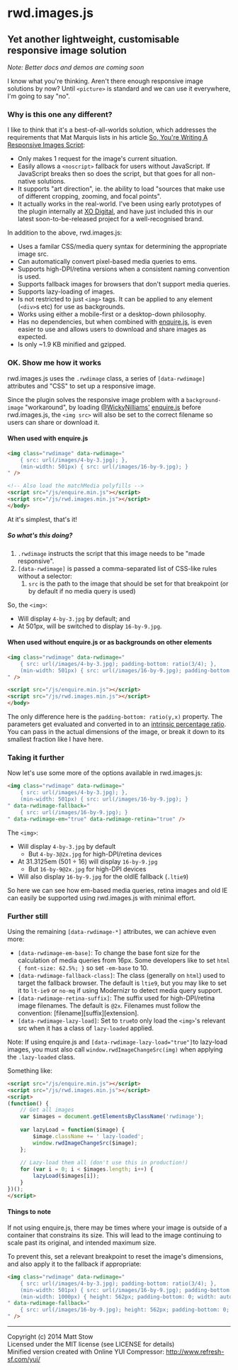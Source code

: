# rwd.images.js

## Yet another lightweight, customisable responsive image solution

*Note: Better docs and demos are coming soon*

I know what you're thinking. Aren't there enough responsive image solutions by now? Until `<picture>` is standard and we can use it everywhere, I'm going to say "no".

### Why is this one any different?

I like to think that it's a best-of-all-worlds solution, which addresses the requirements that Mat Marquis lists in his article [So, You're Writing A Responsive Images Script](http://filamentgroup.com/lab/respimg_scripts/):

* Only makes 1 request for the image's current situation.
* Easily allows a `<noscript>` fallback for users without JavaScript. If JavaScript breaks then so does the script, but that goes for all non-native solutions.
* It supports "art direction", ie. the ability to load "sources that make use of different cropping, zooming, and focal points".
* It actually works in the real-world. I've been using early prototypes of the plugin internally at [XO Digital](http://xodigital.com.au), and have just included this in our latest soon-to-be-released project for a well-recognised brand.

In addition to the above, rwd.images.js:

* Uses a familar CSS/media query syntax for determining the appropriate image src.
* Can automatically convert pixel-based media queries to ems.
* Supports high-DPI/retina versions when a consistent naming convention is used.
* Supports fallback images for browsers that don't support media queries.
* Supports lazy-loading of images.
* Is not restricted to just `<img>` tags. It can be applied to any element (`<div>`s etc) for use as backgrounds.
* Works using either a mobile-first or a desktop-down philosophy.
* Has no dependencies, but when combined with [enquire.js](http://wicky.nillia.ms/enquire.js/), is even easier to use and allows users to download and share images as expected.
* Is only ~1.9 KB minified and gzipped.

### OK. Show me how it works

rwd.images.js uses the `.rwdimage` class, a series of `[data-rwdimage]` attributes and "CSS" to set up a responsive image.

Since the plugin solves the responsive image problem with a `background-image` "workaround", by loading [@WickyNilliams'](https://twitter.com/WickyNilliams) [enquire.js](http://wicky.nillia.ms/enquire.js/) before rwd.images.js, the `<img src>` will also be set to the correct filename so users can share or download it.

#### When used with enquire.js

```html
<img class="rwdimage" data-rwdimage="
	{ src: url(/images/4-by-3.jpg); },
	(min-width: 501px) { src: url(/images/16-by-9.jpg); }
" />

<!-- Also load the matchMedia polyfills -->
<script src="/js/enquire.min.js"></script>
<script src="/js/rwd.images.min.js"></script>
</body>
```

At it's simplest, that's it!

##### So what's this doing?

1. `.rwdimage` instructs the script that this image needs to be "made responsive".
2. `[data-rwdimage]` is passed a comma-separated list of CSS-like rules without a selector:
	1. `src` is the path to the image that should be set for that breakpoint (or by default if no media query is used)

So, the `<img>`:

* Will display `4-by-3.jpg` by default; and
* At 501px, will be switched to display `16-by-9.jpg`.

#### When used without enquire.js or as backgrounds on other elements

```html
<img class="rwdimage" data-rwdimage="
	{ src: url(/images/4-by-3.jpg); padding-bottom: ratio(3/4); },
	(min-width: 501px) { src: url(/images/16-by-9.jpg); padding-bottom: ratio(9/16); }
" />

<script src="/js/enquire.min.js"></script>
<script src="/js/rwd.images.min.js"></script>
</body>
```

The only difference here is the `padding-bottom: ratio(y,x)` property. The parameters get evaluated and converted in to an [intrinsic percentage ratio](http://alistapart.com/article/creating-intrinsic-ratios-for-video/). You can pass in the actual dimensions of the image, or break it down to its smallest fraction like I have here.

### Taking it further

Now let's use some more of the options available in rwd.images.js:

```html
<img class="rwdimage" data-rwdimage="
	{ src: url(/images/4-by-3.jpg); },
	(min-width: 501px) { src: url(/images/16-by-9.jpg); }
" data-rwdimage-fallback="
	{ src: url(/images/16-by-9.jpg); }
" data-rwdimage-em="true" data-rwdimage-retina="true" />
```

The `<img>`:

* Will display `4-by-3.jpg` by default
	* But `4-by-3@2x.jpg` for high-DPI/retina devices
* At 31.3125em (501 ÷ 16) will display `16-by-9.jpg`
	* But `16-by-9@2x.jpg` for high-DPI devices
* Will also display `16-by-9.jpg` for the oldIE fallback (`.ltie9`)

So here we can see how em-based media queries, retina images and old IE can easily be supported using rwd.images.js with minimal effort.

### Further still

Using the remaining `[data-rwdimage-*]` attributes, we can achieve even more:

* `[data-rwdimage-em-base]`: To change the base font size for the calculation of media queries from 16px. Some developers like to set `html { font-size: 62.5%; }` so set `-em-base` to 10.
* `[data-rwdimage-fallback-class]`: The class (generally on `html`) used to target the fallback browser. The default is `ltie9`, but you may like to set it to `lt-ie9` or `no-mq` if using Modernizr to detect media query support.
* `[data-rwdimage-retina-suffix]`: The suffix used for high-DPI/retina image filenames. The default is `@2x`. Filenames must follow the convention: [filename][suffix][extension].
* `[data-rwdimage-lazy-load]`: Set to `true`to only load the `<img>`'s relevant src when it has a class of `lazy-loaded` applied.

Note: If using enquire.js and `[data-rwdimage-lazy-load="true"]`to lazy-load images, you must also call `window.rwdImageChangeSrc(img)` when applying the `.lazy-loaded` class.

Something like:

```html
<script src="/js/enquire.min.js"></script>
<script src="/js/rwd.images.min.js"></script>
<script>
(function() {
	// Get all images
	var $images = document.getElementsByClassName('rwdimage');
	
	var lazyLoad = function($image) {
		$image.className += ' lazy-loaded';
		window.rwdImageChangeSrc($image);
	};
	
	// Lazy-load them all (don't use this in production!)
	for (var i = 0; i < $images.length; i++) {
		lazyLoad($images[i]);
	}
})();
</script>
```

#### Things to note

If not using enquire.js, there may be times where your image is outside of a container that constrains its size. This will lead to the image continuing to scale past its original, and intended maximum size.

To prevent this, set a relevant breakpoint to reset the image's dimensions, and also apply it to the fallback if appropriate:

```html
<img class="rwdimage" data-rwdimage="
	{ src: url(/images/4-by-3.jpg); padding-bottom: ratio(3/4); },
	(min-width: 501px) { src: url(/images/16-by-9.jpg); padding-bottom: ratio(9/16); }
	(min-width: 1000px) { height: 562px; padding-bottom: 0; width: auto; }
" data-rwdimage-fallback="
	{ src: url(/images/16-by-9.jpg); height: 562px; padding-bottom: 0; width: auto; }
" />
```

---

Copyright (c) 2014 Matt Stow  
Licensed under the MIT license (see LICENSE for details)  
Minified version created with Online YUI Compressor: http://www.refresh-sf.com/yui/
